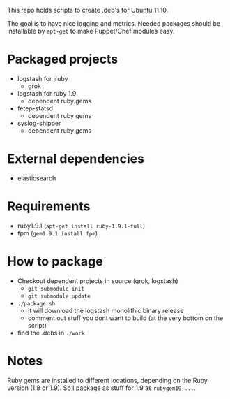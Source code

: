 This repo holds scripts to create .deb's for Ubuntu 11.10.

The goal is to have nice logging and metrics. Needed packages should
be installable by `apt-get` to make Puppet/Chef modules easy.

# Packaged projects

- logstash for jruby
    - grok
- logstash for ruby 1.9
    - dependent ruby gems
- fetep-statsd
    - dependent ruby gems
- syslog-shipper
    - dependent ruby gems

# External dependencies

- elasticsearch

# Requirements

- ruby1.9.1 (`apt-get install ruby-1.9.1-full`)
- fpm (`gem1.9.1 install fpm`)

# How to package

- Checkout dependent projects in source (grok, logstash)
    - `git submodule init`
    - `git submodule update`
- `./package.sh`
    - it will download the logstash monolithic binary release
    - comment out stuff you dont want to build (at the very bottom on the script)
- find the .debs in `./work`

# Notes

Ruby gems are installed to different locations, depending on the Ruby
version (1.8 or 1.9). So I package as stuff for 1.9 as
`rubygem19-...`.
